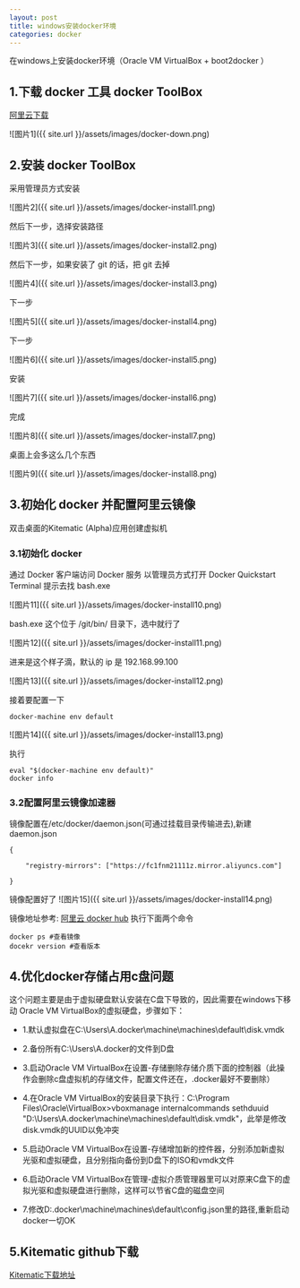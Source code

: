 ```yaml
---
layout: post
title: windows安装docker环境
categories: docker
---
```


在windows上安装docker环境（Oracle VM VirtualBox + boot2docker ）

## 1.下载 docker 工具 docker ToolBox

[阿里云下载](http://mirrors.aliyun.com/docker-toolbox/windows/docker-toolbox/)

![图片1]({{ site.url }}/assets/images/docker-down.png)

## 2.安装 docker ToolBox

采用管理员方式安装

![图片2]({{ site.url }}/assets/images/docker-install1.png)

然后下一步，选择安装路径

![图片3]({{ site.url }}/assets/images/docker-install2.png)

然后下一步，如果安装了 git 的话，把 git 去掉

![图片4]({{ site.url }}/assets/images/docker-install3.png)

下一步

![图片5]({{ site.url }}/assets/images/docker-install4.png)

下一步

![图片6]({{ site.url }}/assets/images/docker-install5.png)

安装

![图片7]({{ site.url }}/assets/images/docker-install6.png)

完成

![图片8]({{ site.url }}/assets/images/docker-install7.png)

桌面上会多这么几个东西

![图片9]({{ site.url }}/assets/images/docker-install8.png)

## 3.初始化 docker 并配置阿里云镜像

双击桌面的Kitematic (Alpha)应用创建虚拟机


### 3.1初始化 docker

通过 Docker 客户端访问 Docker 服务
以管理员方式打开 Docker Quickstart Terminal
提示去找 bash.exe

![图片11]({{ site.url }}/assets/images/docker-install10.png)

bash.exe 这个位于 /git/bin/ 目录下，选中就行了

![图片12]({{ site.url }}/assets/images/docker-install11.png)

进来是这个样子滴，默认的 ip 是 192.168.99.100

![图片13]({{ site.url }}/assets/images/docker-install12.png)

接着要配置一下

    docker-machine env default

![图片14]({{ site.url }}/assets/images/docker-install13.png)

执行

    eval "$(docker-machine env default)"
    docker info

### 3.2配置阿里云镜像加速器
镜像配置在/etc/docker/daemon.json(可通过挂载目录传输进去),新建daemon.json

    {
  
        "registry-mirrors": ["https://fc1fnm21111z.mirror.aliyuncs.com"]

    }

镜像配置好了
![图片15]({{ site.url }}/assets/images/docker-install14.png)

镜像地址参考: [阿里云 docker hub](https://cr.console.aliyun.com/cn-hangzhou/instances/mirrors)
执行下面两个命令

    docker ps #查看镜像
    docekr version #查看版本

## 4.优化docker存储占用c盘问题

这个问题主要是由于虚拟硬盘默认安装在C盘下导致的，因此需要在windows下移动 Oracle VM VirtualBox的虚拟硬盘，步骤如下：

- 1.默认虚拟盘在C:\Users\A\.docker\machine\machines\default\disk.vmdk

- 2.备份所有C:\Users\A\.docker的文件到D盘

- 3.启动Oracle VM VirtualBox在设置-存储删除存储介质下面的控制器（此操作会删除c盘虚拟机的存储文件，配置文件还在，.docker最好不要删除）

- 4.在Oracle VM VirtualBox的安装目录下执行：C:\Program Files\Oracle\VirtualBox>vboxmanage internalcommands sethduuid "D:\Users\A\.docker\machine\machines\default\disk.vmdk"，此举是修改disk.vmdk的UUID以免冲突

- 5.启动Oracle VM VirtualBox在设置-存储增加新的控件器，分别添加新虚拟光驱和虚拟硬盘，且分别指向备份到D盘下的ISO和vmdk文件


- 6.启动Oracle VM VirtualBox在管理-虚拟介质管理器里可以对原来C盘下的虚拟光驱和虚拟硬盘进行删除，这样可以节省C盘的磁盘空间

- 7.修改D:\.docker\machine\machines\default\config.json里的路径,重新启动docker一切OK

## 5.Kitematic  github下载

[Kitematic下载地址](https://github.com/docker/kitematic/releases)


<div id="gitalk-container-docker-windows-install"></div>

<script>
  $(document).ready(function() {
    window.initDockerWindowsInstallComment();
  })
</script>






